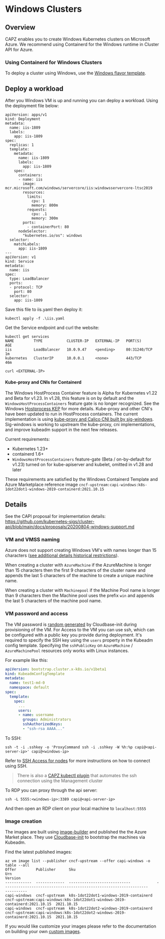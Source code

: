 # Windows Clusters

## Overview

CAPZ enables you to create Windows Kubernetes clusters on Microsoft Azure. We recommend using Containerd for the Windows runtime in Cluster API for Azure.

### Using Containerd for Windows Clusters

To deploy a cluster using Windows, use the [Windows flavor template](https://raw.githubusercontent.com/kubernetes-sigs/cluster-api-provider-azure/main/templates/cluster-template-windows.yaml).

## Deploy a workload

After you Windows VM is up and running you can deploy a workload. Using the deployment file below:

```
apiVersion: apps/v1
kind: Deployment
metadata:
  name: iis-1809
  labels:
    app: iis-1809
spec:
  replicas: 1
  template:
    metadata:
      name: iis-1809
      labels:
        app: iis-1809
    spec:
      containers:
      - name: iis
        image: mcr.microsoft.com/windows/servercore/iis:windowsservercore-ltsc2019
        resources:
          limits:
            cpu: 1
            memory: 800m
          requests:
            cpu: .1
            memory: 300m
        ports:
          - containerPort: 80
      nodeSelector:
        "kubernetes.io/os": windows
  selector:
    matchLabels:
      app: iis-1809
---
apiVersion: v1
kind: Service
metadata:
  name: iis
spec:
  type: LoadBalancer
  ports:
  - protocol: TCP
    port: 80
  selector:
    app: iis-1809
```

Save this file to iis.yaml then deploy it:

```
kubectl apply -f .\iis.yaml
```

Get the Service endpoint and curl the website:

```
kubectl get services
NAME         TYPE           CLUSTER-IP   EXTERNAL-IP   PORT(S)        AGE
iis          LoadBalancer   10.0.9.47    <pending>     80:31240/TCP   1m
kubernetes   ClusterIP      10.0.0.1     <none>        443/TCP        46m

curl <EXTERNAL-IP>
```

#### Kube-proxy and CNIs for Containerd

The Windows HostProcess Container feature is Alpha for Kubernetes v1.22 and Beta for v1.23. In v1.28, this feature is on by default and the `WindowsHostProcessContainers` feature gate is no longer recognized. See the Windows [Hostprocess KEP](https://github.com/kubernetes/enhancements/tree/master/keps/sig-windows/1981-windows-privileged-container-support) for more details. Kube-proxy and other CNI's have been updated to run in HostProcess containers. The current implementation is using [kube-proxy and Calico CNI built by sig-windows](https://github.com/kubernetes-sigs/sig-windows-tools/pull/161). Sig-windows is working to upstream the kube-proxy, cni implementations, and improve kubeadm support in the next few releases.

Current requirements:

- Kubernetes 1.23+
- containerd 1.6+
- `WindowsHostProcessContainers` feature-gate (Beta / on-by-default for v1.23) turned on for kube-apiserver and kubelet, omitted in v1.28 and later

These requirements are satisfied by the Windows Containerd Template and Azure Marketplace reference image `cncf-upstream:capi-windows:k8s-1dot22dot1-windows-2019-containerd:2021.10.15`

## Details

See the CAPI proposal for implementation details: https://github.com/kubernetes-sigs/cluster-api/blob/main/docs/proposals/20200804-windows-support.md

### VM and VMSS naming

Azure does not support creating Windows VM's with names longer than 15 characters ([see additional details historical restrictions](https://github.com/kubernetes-sigs/cluster-api/issues/2217#issuecomment-743336941)).

When creating a cluster with `AzureMachine` if the AzureMachine is longer than 15 characters then the first 9 characters of the cluster name and appends the last 5 characters of the machine to create a unique machine name.

When creating a cluster with `Machinepool` if the Machine Pool name is longer than 9 characters then the Machine pool uses the prefix `win` and appends the last 5 characters of the machine pool name.

### VM password and access
The VM password is [random generated](https://cloudbase-init.readthedocs.io/en/latest/plugins.html#setting-password-main)
by Cloudbase-init during provisioning of the VM. For Access to the VM you can use ssh, which can be configured with a
public key you provide during deployment.
It's required to specify the SSH key using the `users` property in the Kubeadm config template. Specifying the `sshPublicKey` on `AzureMachine` / `AzureMachinePool` resources only works with Linux instances.

For example like this:
```yaml
apiVersion: bootstrap.cluster.x-k8s.io/v1beta1
kind: KubeadmConfigTemplate
metadata:
  name: test1-md-0
  namespace: default
spec:
  template:
    spec:
      ...
      users:
      - name: username
        groups: Administrators
        sshAuthorizedKeys:
        - "ssh-rsa AAAA..."
```

To SSH:

```
ssh -t -i .sshkey -o 'ProxyCommand ssh -i .sshkey -W %h:%p capi@<api-server-ip>' capi@<windows-ip>
```

Refer to [SSH Access for nodes](ssh-access.md) for more instructions on how to connect using SSH.

> There is also a [CAPZ kubectl plugin](https://github.com/kubernetes-sigs/cluster-api-provider-azure/blob/main/hack/debugging/Readme.md) that automates the ssh connection using the Management cluster

To RDP you can proxy through the api server:

```
ssh -L 5555:<windows-ip>:3389 capi@<api-server-ip>
```

And then open an RDP client on your local machine to `localhost:5555`

### Image creation
The images are built using [image-builder](https://github.com/kubernetes-sigs/image-builder) and published the the Azure Market place. They use [Cloudbase-init](https://cloudbase-init.readthedocs.io/en/latest/) to bootstrap the machines via Kubeadm.

Find the latest published images:

```
az vm image list --publisher cncf-upstream --offer capi-windows -o table --all
Offer         Publisher      Sku                                     Urn                                                                           Version
------------  -------------  ----------------------------            ------------------------------------------------------------------            ----------
capi-windows  cncf-upstream  k8s-1dot22dot1-windows-2019-containerd  cncf-upstream:capi-windows:k8s-1dot22dot1-windows-2019-containerd:2021.10.15  2021.10.15
capi-windows  cncf-upstream  k8s-1dot22dot2-windows-2019-containerd  cncf-upstream:capi-windows:k8s-1dot22dot2-windows-2019-containerd:2021.10.15  2021.10.15
```

If you would like customize your images please refer to the documentation on building your own [custom images](custom-images.md).
